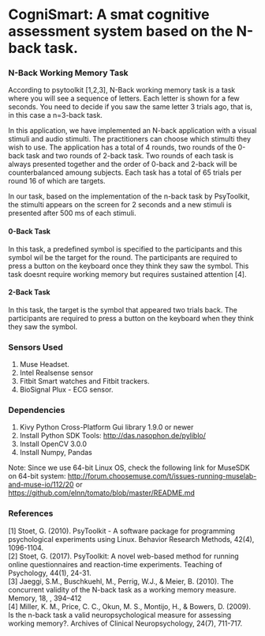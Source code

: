 # CogniSmart: A smat cognitive assessment system based on the N-back task.

### N-Back Working Memory Task
According to psytoolkit [1,2,3], N-Back working memory task is a task where you will see a sequence
of letters. Each letter is shown for a few seconds. You need to decide if you saw the same letter 3 trials ago, that is,
 in this case a n=3-back task.
<p>
In this application, we have implemented an N-back application with a visual stimuli and audio stimulti. The practitioners
can choose which stimulti they wish to use. The application has a total of 4 rounds, two rounds of the 0-back task and 
two rounds of 2-back task. Two rounds of each task is always presented together and the order of 0-back and 2-back will 
be counterbalanced amoung subjects. Each task has a total of 65 trials per round 16 of which are targets.
<p>
In our task, based on the implementation of the n-back task by PsyToolkit, the stimulti appears on the screen for 
2 seconds and a new stimuli is presented after 500 ms of each stimuli.

#### 0-Back Task
In this task, a predefined symbol is specified to the participants and this symbol wil be the target for the round.
The participants are required to press a button on the keyboard once they think they saw the symbol. This task doesnt 
require working memory but requires sustained attention [4].

#### 2-Back Task
In this task, the target is the symbol that appeared two trials back. The participants are required to press a button on
the keyboard when they think they saw the symbol.

### Sensors Used
1. Muse Headset.
2. Intel Realsense sensor
3. Fitbit Smart watches and Fitbit trackers.
4. BioSignal Plux - ECG sensor.

### Dependencies
1. Kivy Python Cross-Platform Gui library 1.9.0 or newer
2. Install Python SDK Tools: http://das.nasophon.de/pyliblo/ 
3. Install OpenCV 3.0.0
4. Install Numpy, Pandas

Note: Since we use 64-bit Linux OS, check the following link for MuseSDK on 64-bit system: http://forum.choosemuse.com/t/issues-running-muselab-and-muse-io/112/20 or https://github.com/elnn/tomato/blob/master/README.md


### References
[1] Stoet, G. (2010). PsyToolkit - A software package for programming psychological experiments using Linux. Behavior Research Methods, 42(4), 1096-1104. <br> 
[2] Stoet, G. (2017). PsyToolkit: A novel web-based method for running online questionnaires and reaction-time experiments. Teaching of Psychology, 44(1), 24-31. <br> 
[3] Jaeggi, S.M., Buschkuehl, M., Perrig, W.J., & Meier, B. (2010). The concurrent validity of the N-back task as a working memory measure. Memory, 18, , 394–412 <br> 
[4] Miller, K. M., Price, C. C., Okun, M. S., Montijo, H., & Bowers, D. (2009). Is the n-back task a valid neuropsychological measure for assessing working memory?. Archives of Clinical Neuropsychology, 24(7), 711-717. <br> 

